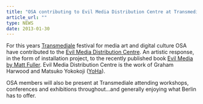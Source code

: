 ```yaml
---
title: "OSA contributing to Evil Media Distribution Centre at Transmediale 2013"
article_url: ""
type: NEWS
date: 2013-01-30
---
```


<p>For this years <a href="http://www.transmediale.de/" title="Transmediale">Transmediale</a> festival for media art and digital culture OSA have contributed to the <a href="http://www.transmediale.de/content/evil-media-distribution-centre" title="Evil Media Distribution Centre">Evil Media Distribution Centre</a>. An artistic response, in the form of installation project, to the recently published book <a
href="http://mitpress.mit.edu/books/evil-media-0" title="Evil Media by Matt Fuller | MIT Press">Evil Media by Matt Fuller</a>. Evil Media Distribution Centre is the work of Graham Harwood and Matsuko Yokokoji (<a href="http://yoha.co.uk/" title="YoHa">YoHa</a>).</p>

<p>OSA members will also be present at Transmediale attending workshops, conferences and exhibitions throughout...and generally enjoying what Berlin has to offer.</p>

